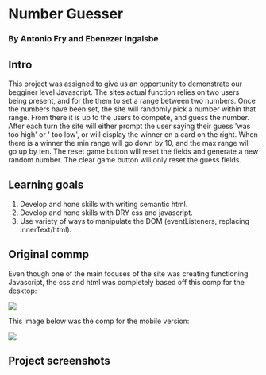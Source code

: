 # Number Guesser
### By Antonio Fry and Ebenezer Ingalsbe
## Intro
This project was assigned to give us an opportunity to demonstrate our begginer level Javascript. The sites actual function relies on two users being present, and for the them to set a range between two numbers. Once the numbers have been set, the site will randomly pick a number within that range. From there it is up to the users to compete, and guess the number. After each turn the site will either prompt the user saying their guess 'was too high' or ' too low', or will display the winner on a card on the right. When there is a winner the min range will go down by 10, and the max range will go up by ten. The reset game button will reset the fields and generate a new random number. The clear game button will only reset the guess fields. 

## Learning goals
1. Develop and hone skills with writing semantic html.
2. Develop and hone skills with DRY css and javascript.
3. Use variety of ways to manipulate the DOM (eventListeners, replacing innerText/html).

## Original commp
Even though one of the main focuses of the site was creating functioning Javascript, the css and html was completely based off this comp for the desktop:

<img src="http://frontend.turing.io/assets/images/projects/number-guesser/week2-numberguesser-01.jpg">

This image below was the comp for the mobile version:

<img src="http://frontend.turing.io/assets/images/projects/number-guesser/week2-numberguesser-03.jpg">

## Project screenshots
